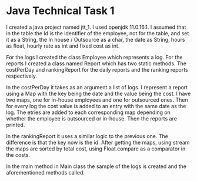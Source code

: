 # Java Technical Task 1
 I created a java project named jtt_1. I used openjdk 11.0.16.1.
I assumed that in the table the Id is the identifier of the employee, not for the table, and set it as a String, the In house / Outsource as a char, the date as String, hours as float, hourly rate as int and fixed cost as int.

For the logs I created the class Employee which represents a log. For the reports I created a class named Report which has two static methods. The costPerDay and rankingReport for the daily reports and the ranking reports respectively.

In the costPerDay it takes as an argument a list of logs. I represent a report using a Map with the key being the date and the value being the cost. I have two maps, one for in-house employees and one for outsourced ones. Then for every log the cost value is added to an entry with the same date as the log. The etries are added to each corresponding map depending on whether the employee is outsourced or in-house. Then the reports are printed.

In the rankingReport it uses a similar logic to the previous one. The difference is that the key now is the id. After getting the maps, using stream the maps are sorted by total cost, using Float.compare as a comparator in the costs.

In the main method in Main class the sample of the logs is created and the aforementioned methods called.
